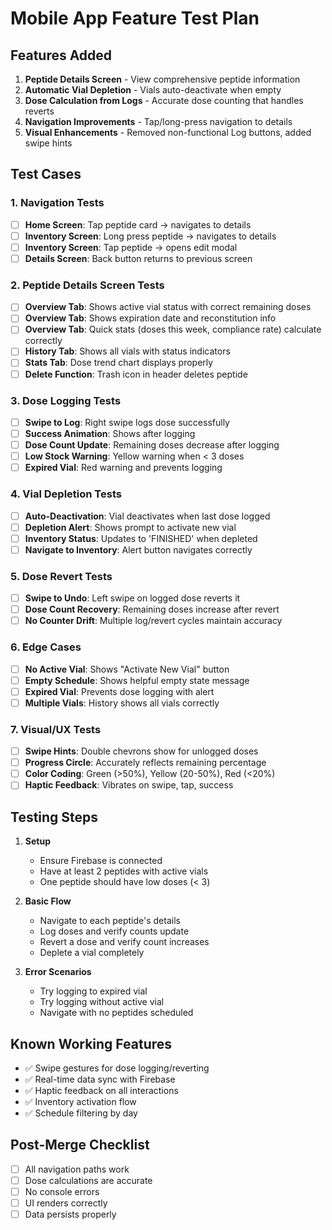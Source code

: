 # Mobile App Feature Test Plan

## Features Added
1. **Peptide Details Screen** - View comprehensive peptide information
2. **Automatic Vial Depletion** - Vials auto-deactivate when empty
3. **Dose Calculation from Logs** - Accurate dose counting that handles reverts
4. **Navigation Improvements** - Tap/long-press navigation to details
5. **Visual Enhancements** - Removed non-functional Log buttons, added swipe hints

## Test Cases

### 1. Navigation Tests
- [ ] **Home Screen**: Tap peptide card → navigates to details
- [ ] **Inventory Screen**: Long press peptide → navigates to details
- [ ] **Inventory Screen**: Tap peptide → opens edit modal
- [ ] **Details Screen**: Back button returns to previous screen

### 2. Peptide Details Screen Tests
- [ ] **Overview Tab**: Shows active vial status with correct remaining doses
- [ ] **Overview Tab**: Shows expiration date and reconstitution info
- [ ] **Overview Tab**: Quick stats (doses this week, compliance rate) calculate correctly
- [ ] **History Tab**: Shows all vials with status indicators
- [ ] **Stats Tab**: Dose trend chart displays properly
- [ ] **Delete Function**: Trash icon in header deletes peptide

### 3. Dose Logging Tests
- [ ] **Swipe to Log**: Right swipe logs dose successfully
- [ ] **Success Animation**: Shows after logging
- [ ] **Dose Count Update**: Remaining doses decrease after logging
- [ ] **Low Stock Warning**: Yellow warning when < 3 doses
- [ ] **Expired Vial**: Red warning and prevents logging

### 4. Vial Depletion Tests
- [ ] **Auto-Deactivation**: Vial deactivates when last dose logged
- [ ] **Depletion Alert**: Shows prompt to activate new vial
- [ ] **Inventory Status**: Updates to 'FINISHED' when depleted
- [ ] **Navigate to Inventory**: Alert button navigates correctly

### 5. Dose Revert Tests
- [ ] **Swipe to Undo**: Left swipe on logged dose reverts it
- [ ] **Dose Count Recovery**: Remaining doses increase after revert
- [ ] **No Counter Drift**: Multiple log/revert cycles maintain accuracy

### 6. Edge Cases
- [ ] **No Active Vial**: Shows "Activate New Vial" button
- [ ] **Empty Schedule**: Shows helpful empty state message
- [ ] **Expired Vial**: Prevents dose logging with alert
- [ ] **Multiple Vials**: History shows all vials correctly

### 7. Visual/UX Tests
- [ ] **Swipe Hints**: Double chevrons show for unlogged doses
- [ ] **Progress Circle**: Accurately reflects remaining percentage
- [ ] **Color Coding**: Green (>50%), Yellow (20-50%), Red (<20%)
- [ ] **Haptic Feedback**: Vibrates on swipe, tap, success

## Testing Steps

1. **Setup**
   - Ensure Firebase is connected
   - Have at least 2 peptides with active vials
   - One peptide should have low doses (< 3)

2. **Basic Flow**
   - Navigate to each peptide's details
   - Log doses and verify counts update
   - Revert a dose and verify count increases
   - Deplete a vial completely

3. **Error Scenarios**
   - Try logging to expired vial
   - Try logging without active vial
   - Navigate with no peptides scheduled

## Known Working Features
- ✅ Swipe gestures for dose logging/reverting
- ✅ Real-time data sync with Firebase
- ✅ Haptic feedback on all interactions
- ✅ Inventory activation flow
- ✅ Schedule filtering by day

## Post-Merge Checklist
- [ ] All navigation paths work
- [ ] Dose calculations are accurate
- [ ] No console errors
- [ ] UI renders correctly
- [ ] Data persists properly